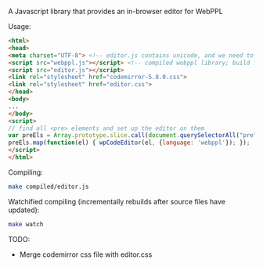 A Javascript library that provides an in-browser editor for WebPPL

Usage:

```html
<html>
<head>
<meta charset="UTF-8"> <!-- editor.js contains unicode, and we need to tell the browser this -->
<script src="webppl.js"></script> <!-- compiled webppl library; build from https://github.com/probmods/webppl -->
<script src="editor.js"></script>
<link rel="stylesheet" href="codemirror-5.8.0.css">
<link rel="stylesheet" href="editor.css">
</head>
<body>
...
</body>
<script>
// find all <pre> elements and set up the editor on them
var preEls = Array.prototype.slice.call(document.querySelectorAll("pre"));
preEls.map(function(el) { wpCodeEditor(el, {language: 'webppl'}); });
</script>
</html>
```

Compiling:

```sh
make compiled/editor.js
```

Watchified compiling (incrementally rebuilds after source files have updated):

```sh
make watch
```

TODO:

- Merge codemirror css file with editor.css
